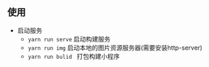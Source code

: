 ## 使用
- 启动服务
  - ``yarn run serve`` 启动构建服务
  - `` yarn run img `` 启动本地的图片资源服务器(需要安装http-server)
  - ``yarn run bulid `` 打包构建小程序
